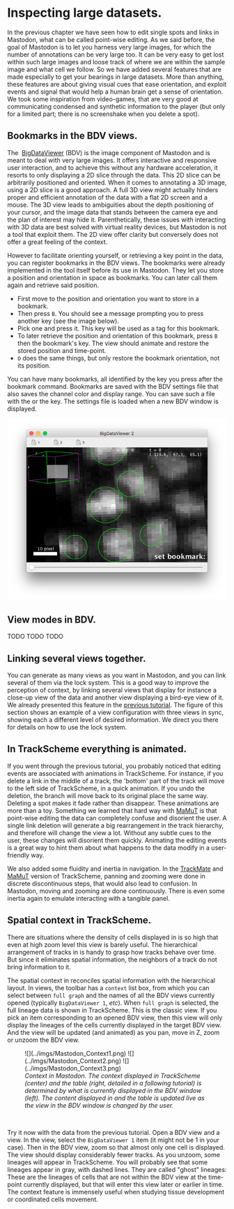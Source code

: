 # Inspecting large datasets.

In the previous chapter we have seen how to edit single spots and links in Mastodon, what can be called point-wise editing. 
As we said before, the goal of Mastodon is to let you harness very large images, for which the number of annotations can be very large too. 
It can be very easy to get lost within such large images and loose track of where we are within the sample image and what cell we follow. 
So we have added several features that are made especially to get your bearings in large datasets.
More than anything, these features are about giving visual cues that ease orientation, and exploit events and signal that would help a human brain get a sense of orientation. 
We took some inspiration from video-games, that are very good at communicating condensed and synthetic information to the player (but only for a limited part; there is no screenshake when you delete a spot).

## Bookmarks in the BDV views.

The  [BigDataViewer](https://imagej.net/plugins/bdv/) (BDV) is the image component of Mastodon and is meant to deal with very large images.
It offers interactive and responsive user interaction, and to achieve this without any hardware acceleration, it resorts to only displaying a 2D slice through the data. 
This 2D slice can be arbitrarily positioned and oriented. 
When it comes to annotating a 3D image, using a 2D slice is a good approach. 
A full 3D view might actually hinders proper and efficient annotation of the data with a flat 2D screen and a mouse.
The 3D view leads to ambiguities about the depth positioning of your cursor, and the image data that stands between the camera eye and the plan of interest may hide it. 
Parenthetically, these issues with interacting with 3D data are best solved with virtual reality devices, but Mastodon is not a tool that exploit them. 
The 2D view offer clarity but conversely does not offer a great feeling of the context. 

However to facilitate orienting yourself, or retrieving a key point in the data, you can register bookmarks in the BDV views. 
The bookmarks were already implemented in the tool itself before its use in Mastodon.
They let you store a position and orientation in space as bookmarks. 
You can later call them again and retrieve said position.

-   First move to the position and orientation you want to store in a bookmark.
-   Then press `B`. 
You should see a message prompting you to press another key (see the image below).
-   Pick one and press it. 
This key will be used as a tag for this bookmark.
-   To later retrieve the position and orientation of this bookmark, press `B` then the bookmark's key. 
The view should animate and restore the stored position and time-point.
-  `O` does the same things, but only restore the bookmark orientation, not its position.

You can have many bookmarks, all identified by the key you press after the bookmark command. 
Bookmarks are saved with the BDV settings file that also saves the channel color and display range. 
You can save such a file with the or the key.
The settings file is loaded when a new BDV window is displayed.

![](../imgs/Mastodon_SettingBookmark.png)

## View modes in BDV.

TODO TODO TODO

## Linking several views together.

You can generate as many views as you want in Mastodon, and you can link several of them via the lock system. 
This is a good way to improve the perception of context, by linking several views that display for instance a close-up view of the data and another view displaying a bird-eye view of it.
We already presented this feature in the [previous tutorial](manual_editing.md#synchronizing-several-views-together). 
The figure of this section shows an example of a view configuration with three views in sync, showing each a different level of desired information. 
We direct you there for details on how to use the lock system.

## In TrackScheme everything is animated.

If you went through the previous tutorial, you probably noticed that editing events are associated with animations in TrackScheme. 
For instance, if you delete a link in the middle of a track, the 'bottom' part of the track will move to the left side of TrackScheme, in a quick animation. 
If you undo the deletion, the branch will move back to its original place the same way. 
Deleting a spot makes it fade rather than disappear.
These animations are more than a toy.
Something we learned that hard way with [MaMuT](https://imagej.net/plugins/mamut/index) is that point-wise editing the data can completely confuse and disorient the user. 
A single link deletion will generate a big rearrangement in the track hierarchy, and therefore will change the view a lot.
Without any subtle cues to the user, these changes will disorient them quickly.
Animating the editing events is a great way to hint them about what happens to the data modify in a user-friendly way.

We also added some fluidity and inertia in navigation. 
In the [TrackMate](https://imagej.net/plugins/trackmate/) and [MaMuT](https://imagej.net/plugins/mamut/index) version of TrackScheme, panning and zooming were done in discrete discontinuous steps, that would also lead to confusion.
In Mastodon, moving and zooming are done continuously.
There is even some inertia again to emulate interacting with a tangible panel.

## Spatial context in TrackScheme.

There are situations where the density of cells displayed in is so high that even at high zoom level this view is barely useful. 
The hierarchical arrangement of tracks in is handy to grasp how tracks behave over time.
But since it eliminates spatial information, the neighbors of a track do not bring information to it.

The spatial context in reconciles spatial information with the hierarchical layout.
In views, the toolbar has a `context` list box, from which you can select between `full graph` and the names of all the BDV views currently opened (typically `BigDataViewer 1`, _etc_).
When `full graph` is selected, the full lineage data is shown in TrackScheme. 
This is the classic view.
If you pick an item corresponding to an opened BDV view, then this view will only display the lineages of the cells currently displayed in the target BDV view.
And the view will be updated (and animated) as you pan, move in Z, zoom or unzoom the BDV view.

<figure markdown>
   ![](../imgs/Mastodon_Context1.png)
   ![](../imgs/Mastodon_Context2.png)
   ![](../imgs/Mastodon_Context3.png)
  <figcaption><i>Context in Mastodon. The context displayed in TrackScheme (center) and the table (right, detailed in a following tutorial) is determined by what is currently displayed in the BDV window (left). 
The content displayed in and the table is updated live as the view in the BDV window is changed by the user. </i></figcaption>
</figure> 
<br/>

Try it now with the data from the previous tutorial. 
Open a BDV view and a view. In the view, select the `BigDataViewer 1` item (it might not be 1 in your case). 
Then in the BDV view, zoom so that almost only one cell is displayed.
The view should display considerably fewer tracks. 
As you unzoom, some lineages will appear in TrackScheme. 
You will probably see that some lineages appear in gray, with dashed lines. 
They are called "ghost" lineages: 
These are the lineages of cells that are not within the BDV view at the time-point currently displayed, but that will enter this view later or earlier in time.
The context feature is immensely useful when studying tissue development or coordinated cells movement.
